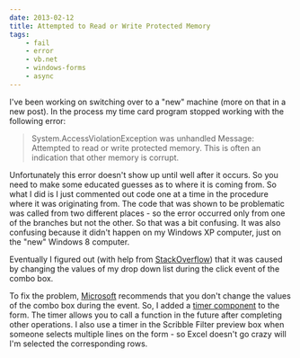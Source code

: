 ```yaml
---
date: 2013-02-12
title: Attempted to Read or Write Protected Memory
tags: 
    - fail
    - error
    - vb.net
    - windows-forms
    - async
---
```


I've been working on switching over to a "new" machine (more on that in a new post). In the process my time card program stopped working with the following error:

<blockquote>System.AccessViolationException was unhandled
Message: Attempted to read or write protected memory.
This is often an indication that other memory is corrupt.</blockquote>

Unfortunately this error doesn't show up until well after it occurs. So you need to make some educated guesses as to where it is coming from. So what I did is I just commented out code one at a time in the procedure where it was originating from. The code that was shown to be problematic was called from two different places - so the error occurred only from one of the branches but not the other. So that was a bit confusing. It was also confusing because it didn't happen on my Windows XP computer, just on the "new" Windows 8 computer.

Eventually I figured out (with help from <a href="http://stackoverflow.com/q/8779557/632495">StackOverflow</a>) that it was caused by changing the values of my drop down list during the click event of the combo box.

To fix the problem, <a href="http://support.microsoft.com/kb/952544">Microsoft</a> recommends that you don't change the values of the combo box during the event. So, I added a <a href="http://msdn.microsoft.com/en-us/library/h1c2h276(v=vs.85).aspx">timer component</a> to the form. The timer allows you to call a function in the future after completing other operations. I also use a timer in the Scribble Filter preview box when someone selects multiple lines on the form - so Excel doesn't go crazy will I'm selected the corresponding rows.
